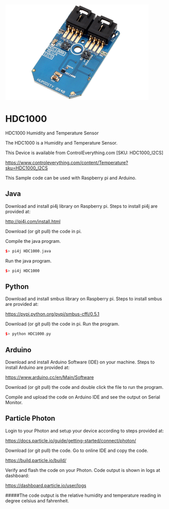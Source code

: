 [![HDC1000](HDC1000_I2CS.png)](https://www.controleverything.com/content/Temperature?sku=HDC1000_I2CS)
# HDC1000
HDC1000 Humidity and Temperature Sensor

The HDC1000 is a Humidity and Temperature Sensor.

This Device is available from ControlEverything.com [SKU: HDC1000_I2CS]

https://www.controleverything.com/content/Temperature?sku=HDC1000_I2CS

This Sample code can be used with Raspberry pi and Arduino.

## Java
Download and install pi4j library on Raspberry pi. Steps to install pi4j are provided at:

http://pi4j.com/install.html

Download (or git pull) the code in pi.

Compile the java program.
```cpp
$> pi4j HDC1000.java
```

Run the java program.
```cpp
$> pi4j HDC1000
```

## Python
Download and install smbus library on Raspberry pi. Steps to install smbus are provided at:

https://pypi.python.org/pypi/smbus-cffi/0.5.1

Download (or git pull) the code in pi. Run the program.

```cpp
$> python HDC1000.py
```

## Arduino
Download and install Arduino Software (IDE) on your machine. Steps to install Arduino are provided at:

https://www.arduino.cc/en/Main/Software

Download (or git pull) the code and double click the file to run the program.

Compile and upload the code on Arduino IDE and see the output on Serial Monitor.

 
## Particle Photon
 
Login to your Photon and setup your device according to steps provided at:
 
https://docs.particle.io/guide/getting-started/connect/photon/
 
Download (or git pull) the code. Go to online IDE and copy the code.
 
https://build.particle.io/build/
 
Verify and flash the code on your Photon. Code output is shown in logs at dashboard:
 
https://dashboard.particle.io/user/logs

#####The code output is the relative humidity and temperature reading in degree celsius and fahrenheit.
